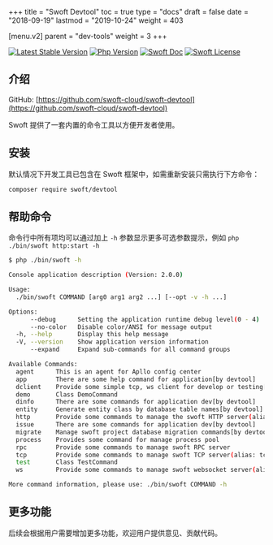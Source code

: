 +++
title = "Swoft Devtool"
toc = true
type = "docs"
draft = false
date = "2018-09-19"
lastmod = "2019-10-24"
weight = 403

[menu.v2]
  parent = "dev-tools"
  weight = 3
+++

[![Latest Stable Version](https://img.shields.io/packagist/v/swoft/devtool.svg)](https://packagist.org/packages/swoft/devtool)
[![Php Version](https://img.shields.io/badge/php-%3E=7.1-brightgreen.svg?maxAge=2592000)](https://secure.php.net/)
[![Swoft Doc](https://img.shields.io/badge/docs-passing-green.svg?maxAge=2592000)](https://www.swoft.org/docs)
[![Swoft License](https://img.shields.io/hexpm/l/plug.svg?maxAge=2592000)](https://github.com/swoft-cloud/swoft/blob/master/LICENSE)

## 介绍

GitHub: [https://github.com/swoft-cloud/swoft-devtool](https://github.com/swoft-cloud/swoft-devtool)

Swoft 提供了一套内置的命令工具以方便开发者使用。

## 安装

默认情况下开发工具已包含在 Swoft 框架中，如需重新安装只需执行下方命令：

```bash
composer require swoft/devtool
```

## 帮助命令

命令行中所有项均可以通过加上 `-h` 参数显示更多可选参数提示，例如 `php ./bin/swoft http:start -h`

```bash
$ php ./bin/swoft -h

Console application description (Version: 2.0.0)

Usage:
  ./bin/swoft COMMAND [arg0 arg1 arg2 ...] [--opt -v -h ...]

Options:
      --debug      Setting the application runtime debug level(0 - 4)
      --no-color   Disable color/ANSI for message output
  -h, --help       Display this help message
  -V, --version    Show application version information
      --expand     Expand sub-commands for all command groups

Available Commands:
  agent      This is an agent for Apllo config center
  app        There are some help command for application[by devtool]
  dclient    Provide some simple tcp, ws client for develop or testing[by devtool]
  demo       Class DemoCommand
  dinfo      There are some commands for application dev[by devtool]
  entity     Generate entity class by database table names[by devtool]
  http       Provide some commands to manage the swoft HTTP server(alias: httpsrv)
  issue      There are some commands for application dev[by devtool]
  migrate    Manage swoft project database migration commands[by devtool](alias: mig)
  process    Provides some command for manage process pool
  rpc        Provide some commands to manage swoft RPC server
  tcp        Provide some commands to manage swoft TCP server(alias: tcpsrv)
  test       Class TestCommand
  ws         Provide some commands to manage swoft websocket server(alias: wsserver,websocket)

More command information, please use: ./bin/swoft COMMAND -h
```

## 更多功能

后续会根据用户需要增加更多功能，欢迎用户提供意见、贡献代码。